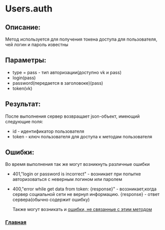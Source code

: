 # Users.auth

## Описание:
Метод используется для получения токена доступа для пользователя, чей логин и пароль известны

## Параметры:
* type = pass - тип авторизации(доступно vk и pass)
* login(pass)
* password(передается в заголовоке)(pass)
* token(vk)

## Результат:
После выполнения сервер возвращает json-объект, имеющий следующие поля:
* id - идентификатор пользователя
* token - ключ пользователя для доступа к методам пользователя

## Ошибки:
Во время выполнения так же могут возникнуть различные ошибки
* 401,"login or password is incorrect" - возникает при попытке авторизоваться с неверным логином или паролем
* 400,"error while get data from token: {response}" - воззникает,когда сервер социальной сети не вернул информацию. {response} - ответ сервера(обычно содержит ошибку)

    Также могут возникать и [ошибки, не связанные с этим методом](../errors.md "Список ошибок")

### [Главная](../docs.md "Главная страница документации")